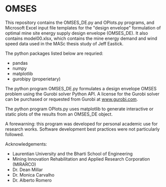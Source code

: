 # OMSES

This repository contains the OMSES_DE.py and OPlots.py programs, and Microsoft Excel input file templates for the "design envelope" formulation of optimal mine site energy supply design envelope (OMSES_DE). It also contains model00.xlsx, which contains the mine energy demand and wind speed data used in the MASc thesis study of Jeff Eastick.

The python packages listed below are requried:
- pandas
- numpy
- matplotlib
- gurobipy (properietary)

The python program OMSES_DE.py formulates a design envelope OMSES problem using the Gurobi solver Python API. A license for the Gurobi solver can be purchased or requested from Gurobi at www.gurobi.com. 

The python program OPlots.py uses matplotlib to generate interactive or static plots of the results from an OMSES_DE object. 

A forewarning: this program was developed for personal academic use for research works. Software development best practices were not particularly followed.

Acknowledgements:
- Laurentian University and the Bharti School of Engineering
- Mining Innovation Rehabilitation and Applied Research Corporation (MIRARCO)
- Dr. Dean Millar
- Dr. Monica Carvalho
- Dr. Alberto Romero
